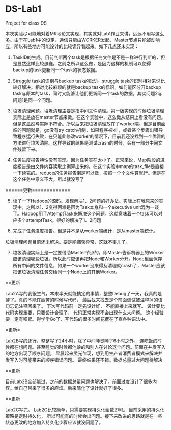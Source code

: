 # DS-Lab1
 Project for class DS

本次实验尽可能地对着MR地论文实现，其实就对Lab1作业来讲，远远不用写这么多。由于在Lab1中的设定，通信只能由WORKER发起，Master节点只能被动响应，所以有些地方可能设计的比较诡异看起来。如下几点还未实现：
1. TaskID的生成。目前判断两个task是根据任务文件是不是一样进行判断的，但是显然这样比较愚蠢。之前之所以这么做，是因为这样的机制可以使得backup的task更新同一个task的状态数据。
2. Struggle task的识别与backup task的启动。struggle task的识别相对来说比较好解决。相对比较麻烦的就是backup task的标识。如何能区分开backup task与原本的task，同时又能够让他们更新同一个task的数据。其实问题2与问题1是同一个问题。
3. 垃圾清理问题。垃圾清理主要是指中间文件清理。第一版实现的时候垃圾清理实际上是放在master节点来做。在这个实验中，这么做从结果上看没有问题。但是这显然与实际不符合。所以后来把垃圾清理放在了worker端。但是目前面临的问题就是，go没有try catch机制，如果程序被kill，或者某个步骤出错导致程序运行失败，在只能此修改worker的情况下，目前我还没找到一个优雅的方法进行垃圾清除。这样导致的结果是测试crash的时候，会有一部分中间文件残留下来。

4. 任务进度报告特性没有实现。因为任务实在太小了。正常来说，Map阶段的进度报告是由文件内容读取比例算出来的。在这个实验中map的task_file是直接一下读完的。reduce的任务报告倒是可以做，按照一个个文件算就行。但是在这个任务中意义不大。所以就没写了

======更新=============

5. 读了一下Hadoop的源码。发现解决1、2问题的好办法。实际上在我原来的实现中，之所以1、2变得困难是因为Task本身和一个executive unit混为一谈了。Hadoop用了AttemptTask来解决这个问题。这就意味着一个task可以对应多个attemptTask。很好的解决了1、2问题

6. 完成了任务进度报告。但是并不是从worker端统计，是从master端统计。

垃圾清理问题目前还未解决。要是能捕获异常，这就不事儿了。

7. 垃圾清理实际上是一定要借助Master节点的。即Master告诉机器上的Worker应该清理哪些垃圾。所以此时应该再把Node和Worker分开。Node里面保存所有中间的文件信息，如果一个worker没来得及清理就crash了，Master应该把该垃圾清理任务交给同一个Node上的其他Worker。

==更新

Lab2A写的我很生气，本来半天就能搞定的事情，整整Debug了一天，我真的是醉了。真的不能在疲劳的时候写代码， 最后找来找去是个前面调试被注释掉的语句忘记注释回来了。 下次写代码前一定先设计好， 不能直接上来就写。 设计要比代码实现重要，只要设计合理了， 代码正常实现不会出现什么大问题。 这个经验要一定有积累。得学学Go了，写代码的很多时间花费在了查各种语法中。

=更新=

Lab2B写的还行，整整写了24小时，除了中间睡觉睡了6小时之外， 连吃饭的时候都在想问题。甚至睡觉的时候都他娘的和别人在讨论这个问题。前面在并发写入的地方出现了顺序问题。 早晨起来灵光乍现，想到用生产者消费者模式来解决并发写入时可能带来的顺序错误问题。 最终结果还不错。数据总量过大问题待解决

==更新


目前Lab2B全部能过，之前的数据总量问题也解决了。前面过度设计了很多内容。给自己带来了很多的麻烦。后来简化了设计就好了很多。 


==更新

Lab2C写完。 Lab2C比较简单，只需要实现持久化函数即可。 目前采用的持久化策略是定时持久化， 所以可能有的时候会出问题。接下来改进的思路就是在一些状态更改的地方加入持久化步骤应该就没问题了。 



